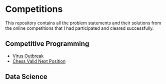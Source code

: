 # Competitions
This repository contains all the problem statements and their solutions from the online competitions that I had participated and cleared successfully.


## Competitive Programming
* [ Virus Outbreak ](https://github.com/SahilSK202/Virus_Outbreak_cp)
* [ Chess Valid Next Position ](https://www.kaggle.com/datasnaek/chess)


## Data Science

